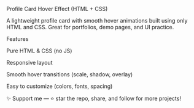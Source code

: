 Profile Card Hover Effect (HTML + CSS)

A lightweight profile card with smooth hover animations built using only HTML and CSS. Great for portfolios, demo pages, and UI practice.

Features

Pure HTML & CSS (no JS)

Responsive layout

Smooth hover transitions (scale, shadow, overlay)

Easy to customize (colors, fonts, spacing)


✨ Support me — ⭐ star the repo, share, and follow for more projects!

